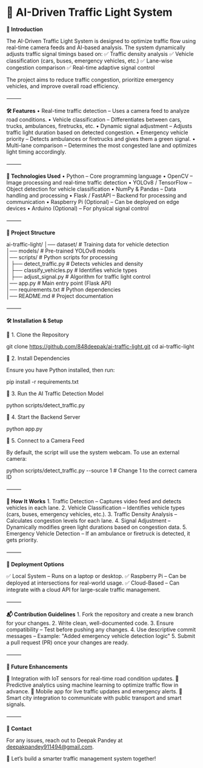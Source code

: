 # 🚦 AI-Driven Traffic Light System

**📌 Introduction**

The AI-Driven Traffic Light System is designed to optimize traffic flow using real-time camera feeds and AI-based analysis. The system dynamically adjusts traffic signal timings based on:
✅ Traffic density analysis
✅ Vehicle classification (cars, buses, emergency vehicles, etc.)
✅ Lane-wise congestion comparison
✅ Real-time adaptive signal control

The project aims to reduce traffic congestion, prioritize emergency vehicles, and improve overall road efficiency.

⸻

**🛠️ Features**
	•	Real-time traffic detection – Uses a camera feed to analyze road conditions.
	•	Vehicle classification – Differentiates between cars, trucks, ambulances, firetrucks, etc.
	•	Dynamic signal adjustment – Adjusts traffic light duration based on detected congestion.
	•	Emergency vehicle priority – Detects ambulances or firetrucks and gives them a green signal.
	•	Multi-lane comparison – Determines the most congested lane and optimizes light timing accordingly.

⸻

**🚀 Technologies Used**
	•	Python – Core programming language
	•	OpenCV – Image processing and real-time traffic detection
	•	YOLOv8 / TensorFlow – Object detection for vehicle classification
	•	NumPy & Pandas – Data handling and processing
	•	Flask / FastAPI – Backend for processing and communication
	•	Raspberry Pi (Optional) – Can be deployed on edge devices
	•	Arduino (Optional) – For physical signal control

⸻

**📂 Project Structure**

ai-traffic-light/
│── dataset/                      # Training data for vehicle detection  
│── models/                       # Pre-trained YOLOv8 models  
│── scripts/                      # Python scripts for processing  
│   ├── detect_traffic.py         # Detects vehicles and density  
│   ├── classify_vehicles.py      # Identifies vehicle types  
│   ├── adjust_signal.py          # Algorithm for traffic light control  
│── app.py                        # Main entry point (Flask API)  
│── requirements.txt              # Python dependencies  
│── README.md                     # Project documentation  



⸻

**🛠️ Installation & Setup**

🔹 1. Clone the Repository

git clone https://github.com/848deepak/ai-traffic-light.git
cd ai-traffic-light

🔹 2. Install Dependencies

Ensure you have Python installed, then run:

pip install -r requirements.txt

🔹 3. Run the AI Traffic Detection Model

python scripts/detect_traffic.py

🔹 4. Start the Backend Server

python app.py

🔹 5. Connect to a Camera Feed

By default, the script will use the system webcam. To use an external camera:

python scripts/detect_traffic.py --source 1  # Change 1 to the correct camera ID



⸻

**🎯 How It Works**
	1.	Traffic Detection – Captures video feed and detects vehicles in each lane.
	2.	Vehicle Classification – Identifies vehicle types (cars, buses, emergency vehicles, etc.).
	3.	Traffic Density Analysis – Calculates congestion levels for each lane.
	4.	Signal Adjustment – Dynamically modifies green light durations based on congestion data.
	5.	Emergency Vehicle Detection – If an ambulance or firetruck is detected, it gets priority.

⸻

**📡 Deployment Options**

✅ Local System – Runs on a laptop or desktop.
✅ Raspberry Pi – Can be deployed at intersections for real-world usage.
✅ Cloud-Based – Can integrate with a cloud API for large-scale traffic management.

⸻

**📬 Contribution Guidelines**
	1.	Fork the repository and create a new branch for your changes.
	2.	Write clean, well-documented code.
	3.	Ensure compatibility – Test before pushing any changes.
	4.	Use descriptive commit messages – Example: "Added emergency vehicle detection logic"
	5.	Submit a pull request (PR) once your changes are ready.

⸻

**📜 Future Enhancements**

🔹 Integration with IoT sensors for real-time road condition updates.
🔹 Predictive analytics using machine learning to optimize traffic flow in advance.
🔹 Mobile app for live traffic updates and emergency alerts.
🔹 Smart city integration to communicate with public transport and smart signals.

⸻

**📝 Contact**

For any issues, reach out to Deepak Pandey at deepakpandey911494@gmail.com.

🚀 Let’s build a smarter traffic management system together!
